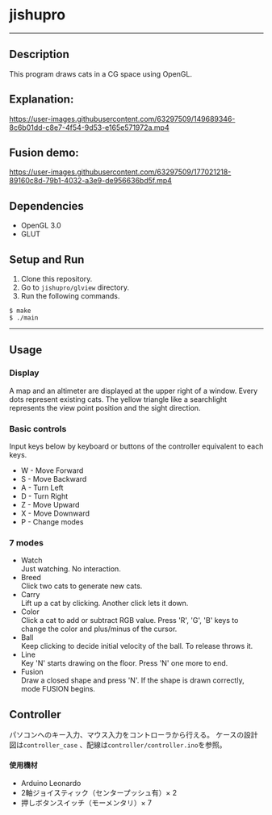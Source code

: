 # jishupro
___
## Description
This program draws cats in a CG space using OpenGL.

## Explanation:

https://user-images.githubusercontent.com/63297509/149689346-8c6b01dd-c8e7-4f54-9d53-e165e571972a.mp4

## Fusion demo:


https://user-images.githubusercontent.com/63297509/177021218-89160c8d-79b1-4032-a3e9-de956636bd5f.mp4




## Dependencies
- OpenGL 3.0
- GLUT

## Setup and Run
1. Clone this repository.
2. Go to `jishupro/glview` directory. 
3. Run the following commands.
```
$ make
$ ./main
```
___
## Usage
### Display
A map and  an altimeter are displayed at the upper right of a window.
Every dots represent existing cats. The yellow triangle like a searchlight represents the view point position and the sight direction.
### Basic controls
Input keys below by keyboard or buttons of the controller equivalent to each keys.
- W - Move Forward
- S - Move Backward
- A - Turn Left
- D - Turn Right
- Z - Move Upward
- X - Move Downward
- P - Change modes
### 7 modes
- Watch  
Just watching. No interaction.
- Breed  
Click two cats to generate new cats.
- Carry  
Lift up a cat by clicking. Another click lets it down.
- Color  
Click a cat to add or subtract RGB value. Press 'R', 'G', 'B' keys to change the color and plus/minus of the cursor.  
- Ball  
Keep clicking to decide initial velocity of the ball. To release throws it.
- Line  
Key 'N' starts drawing on the floor. Press 'N' one more to end.
- Fusion  
Draw a closed shape and press 'N'. If the shape is drawn correctly, mode FUSION begins.

## Controller
パソコンへのキー入力、マウス入力をコントローラから行える。
ケースの設計図は`controller_case` 、配線は`controller/controller.ino`を参照。
#### 使用機材
- Arduino Leonardo
- 2軸ジョイスティック（センタープッシュ有）× 2
- 押しボタンスイッチ（モーメンタリ）× 7
